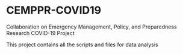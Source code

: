 # CEMPPR-COVID19

Collaboration on Emergency Management, Policy, and Preparedness Research COVID-19 Project

This project contains all the scripts and files for data analysis
